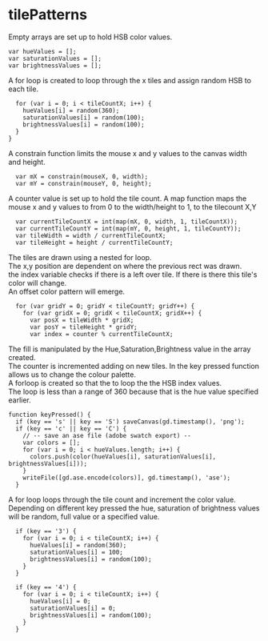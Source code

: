 
# tilePatterns
 Empty arrays are set up to hold HSB color values.<br/>
```
var hueValues = [];
var saturationValues = [];
var brightnessValues = [];
```
A for loop is created to loop through the x tiles and assign random HSB to each tile.<br/>



```  
  for (var i = 0; i < tileCountX; i++) {
    hueValues[i] = random(360);
    saturationValues[i] = random(100);
    brightnessValues[i] = random(100);
  }
}
```
A constrain function limits the mouse x and y values to the canvas width and height.<br/>
```
  var mX = constrain(mouseX, 0, width);
  var mY = constrain(mouseY, 0, height);
```
A counter value is set up to hold the tile count.
A map function maps the mouse x and y values to from 0 to the width/height to 1, to the tilecount X,Y <br/>
```
  var currentTileCountX = int(map(mX, 0, width, 1, tileCountX));
  var currentTileCountY = int(map(mY, 0, height, 1, tileCountY));
  var tileWidth = width / currentTileCountX;
  var tileHeight = height / currentTileCountY;
```
The tiles are drawn using a nested for loop.<br/>
The x,y position are dependent on where the previous rect was drawn.<br/>
the index variable checks if there is a left over tile. If there is there this tile's color will change.<br/>
An offset color pattern will emerge.<br/>
```
  for (var gridY = 0; gridY < tileCountY; gridY++) {
    for (var gridX = 0; gridX < tileCountX; gridX++) {
      var posX = tileWidth * gridX;
      var posY = tileHeight * gridY;
      var index = counter % currentTileCountX;
```
The fill is manipulated by the Hue,Saturation,Brightness value  in the array created.<br/>
The counter is incremented adding on new tiles.
In the key pressed function allows us to change the colour palette.<br/>
A forloop is created so that the to loop the the HSB index values. <br/>
The loop is less than a range of 360 because that is the hue value specified earlier.<br/>
```
function keyPressed() {
  if (key == 's' || key == 'S') saveCanvas(gd.timestamp(), 'png');
  if (key == 'c' || key == 'C') {
    // -- save an ase file (adobe swatch export) --
    var colors = [];
    for (var i = 0; i < hueValues.length; i++) {
      colors.push(color(hueValues[i], saturationValues[i], brightnessValues[i]));
    }
    writeFile([gd.ase.encode(colors)], gd.timestamp(), 'ase');
  }
```
A for loop loops through the tile count and increment the color value.
Depending on different key pressed the hue, saturation of brightness values will be random, full value or a specified value.


```
  if (key == '3') {
    for (var i = 0; i < tileCountX; i++) {
      hueValues[i] = random(360);
      saturationValues[i] = 100;
      brightnessValues[i] = random(100);
    }
  }

  if (key == '4') {
    for (var i = 0; i < tileCountX; i++) {
      hueValues[i] = 0;
      saturationValues[i] = 0;
      brightnessValues[i] = random(100);
    }
  }
```
